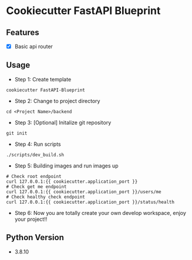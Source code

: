 # Cookiecutter FastAPI Blueprint

## Features
- [X] Basic api router


## Usage
- Step 1: Create template
```
cookiecutter FastAPI-Blueprint
```
- Step 2: Change to project directory
```
cd <Project Name>/backend
```
- Step 3: [Optional] Initalize git repository
```
git init
```
- Step 4: Run scripts
```
./scripts/dev_build.sh
```
- Step 5: Building images and run images up
```
# Check root endpoint
curl 127.0.0.1:{{ cookiecutter.application_port }}
# Check get me endpoint
curl 127.0.0.1:{{ cookiecutter.application_port }}/users/me 
# Check healthy check endpoint
curl 127.0.0.1:{{ cookiecutter.application_port }}/status/health
```
- Step 6: Now you are totally create your own develop workspace, enjoy your project!!



## Python Version
- 3.8.10